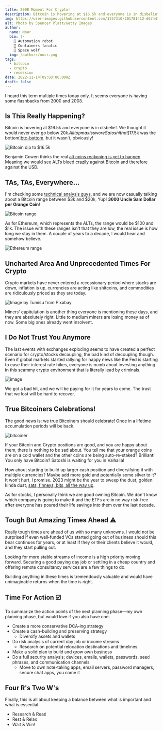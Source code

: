 ```yaml
---
title: 2008 Moment For Crypto!
description: Bitcoin is hovering at $16.5k and everyone is in disbelief. We thought it would never ever go below $20k.
img: https://user-images.githubusercontent.com/1257310/201781412-d6744116-a3e0-43d8-be8e-a3f262833ac4.png
alt: Photo by Spencer Platt/Getty Images
author:
  name: Nour
  bio: |-
    🐍 Automation robot
    🐳 Containers fanatic
    🐺 Space wolf
  img: /authors/nour.png
tags:
  - bitcoin
  - crypto
  - recession
date: 2022-11-14T09:00:00.000Z
draft: false
---
```


I heard this term multiple times today only. It seems everyone is having some flashbacks from 2000 and 2008.

## Is This Really Happening?

Bitcoin is hovering at $16.5k and everyone is in disbelief. We thought it would never ever go below $20k. All top maxis
swore Satoshi that [$17.5k was the bottom][btc-bottom], but it wasn't, obviously!

![Bitcoin dip to $16.5k](https://user-images.githubusercontent.com/1257310/201778503-75c2410c-a03e-4ad9-bab8-e458211a3dde.png)

Benjamin Cowen thinks the real [alt coins reckoning is yet to happen][alts]. Meaning we would see ALTs bleed crazily
against Bitcoin
and therefore against the USD.

## TAs, TAs, Everywhere...

I'm checking some [technical analysis guys][ta-guys], and we are now casually talking about a Bitcoin range between $3k
and $20k, Yup! **3000 Uncle Sam Dollar per Orange Coin**!

![Bitcoin range](https://user-images.githubusercontent.com/1257310/201779602-9033c5bd-48cb-4185-99f8-3168ff8bdaab.png)

As for Ethereum, which represents the ALTs, the range would be $100 and $1k. The issue with these ranges isn't that they
are low, the real issue is how long we stay in them. A couple of years to a decade, I would hear and somehow believe.

![Ethereum range](https://user-images.githubusercontent.com/1257310/201779753-4e5314d1-33d1-405b-a99e-b1046a864616.png)

## Uncharted Area And Unprecedented Times For Crypto

Crypto markets have never entered a recessionary period where stocks are down, inflation is up, currencies are acting
like shitcoins, and commodities are ridiculously priced as they are today.

![Image by Tumisu from Pixabay](https://user-images.githubusercontent.com/1257310/201781898-465b5f75-f6a1-463c-b31b-e9bd1ca6d8b3.jpeg)

Miners' capitulation is another thing everyone is mentioning these days, and they are absolutely right. Little to medium
miners are losing money as of now. Some big ones already went insolvent.

## I Do Not Trust You Anymore

The last events with exchanges exploding seems to have created a perfect scenario for crypto/stocks decoupling, the bad
kind of decoupling though. Even if global markets started rallying for happy news like the Fed is starting to ease their
interest rate hikes, everyone is numb about investing anything in this scammy crypto environment that is literally lead
by criminals.

![image](https://user-images.githubusercontent.com/1257310/201782546-c055011a-f732-4681-ab15-28c2d204b7a0.png)

We got a bad hit, and we will be paying for it for years to come. The trust that we lost will be hard to recover.

## True Bitcoiners Celebrations!

The good news is: we true Bitcoiners should celebrate! Once in a lifetime accumulation periods will be back.

![bitcoiner](https://user-images.githubusercontent.com/1257310/201782982-48078fde-2bfa-41f3-a05c-71bca27fd08a.jpeg)

If your Bitcoin and Crypto positions are good, and you are happy about them, there is nothing to be sad about.
You tell me that your orange coins are on a cold wallet and the other coins are being auto-re-staked? Brilliant!
You only have Bitcoin? Satoshi is waiting for you in Valhalla!

How about starting to build up larger cash position and diversifying it with multiple currencies?
Maybe add more gold and potentially some silver to it? It won't hurt, I promise. 2023 might be the year to sweep the
dust, golden kinda dust, [sats, finneys, bits, all the way up][units].

As for stocks, I personally think we are good owning Bitcoin. We don't know which company is going to make it and the
ETFs are in no way risk-free after everyone has poured their life savings into them over the last decade.

## Tough But Amazing Times Ahead ⚠️

Really tough times are ahead of us with so many unknowns. I would not be surprised if even well-funded VCs started going
out of business should this bear continues for years, or at least if they or their clients believe it would, and they
start pulling out.

Looking for more stable streams of income is a high priority moving forward. Securing a good paying day job
or settling in a cheap country and offering remote consultancy services are a few things to do.

Building anything in these times is tremendously valuable and would have unimaginable returns when the time is right.

## Time For Action ☑️

To summarize the action points of the next planning phase—my own planning phase, but would love if you also have one.

- Create a more conservative DCA-ing strategy
- Create a cash-building and preserving strategy
  - Diversify assets and wallets
- Do risk analysis of current day job or income streams
  - Research on potential relocation destinations and timelines
- Make a solid plan to build and grow own business
- Do a full security analysis; devices, emails, wallets, passwords, seed phrases, and communication channels
  - Move to own note-taking apps, email servers, password managers, secure chat apps, you name it

## Four R's Two W's

Finally, this is all about keeping a balance between what is important and what is essential.

- Research & Read
- Rest & Relax
- Wait & Win!

[units]: https://en.bitcoin.it/wiki/Units

[alts]: https://www.youtube.com/watch?v=-LGeRPEJE54

[btc-bottom]: https://youtu.be/AIbnO1lQd5E

[ta-guys]: https://www.youtube.com/watch?v=1wbvluXkgAY
